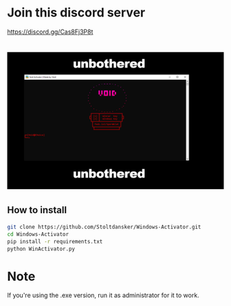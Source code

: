 # Join this discord server
https://discord.gg/Cas8Fj3P8t
# ![image](https://github.com/Stoltdansker/Void-Activator/blob/main/unknownn.PNG?raw=true)

## How to install
```bash
git clone https://github.com/Stoltdansker/Windows-Activator.git
cd Windows-Activator
pip install -r requirements.txt
python WinActivator.py
```
# Note
If you're using the .exe version, run it as administrator for it to work.
